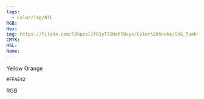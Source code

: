 ```yaml
---
tags:
  - Color/Tag/NTC
RGB:
Hex:
img: https://filedn.com/l0hpzxl1f01yT7GHxtF8cyk/Color%20Snake/SVG_Tumb%20Mass%20No%20Name/FFAE42.svg
CMYK:
HSL:
Name:
---
```

Yellow Orange
```palette
#FFAE42
```
RGB
